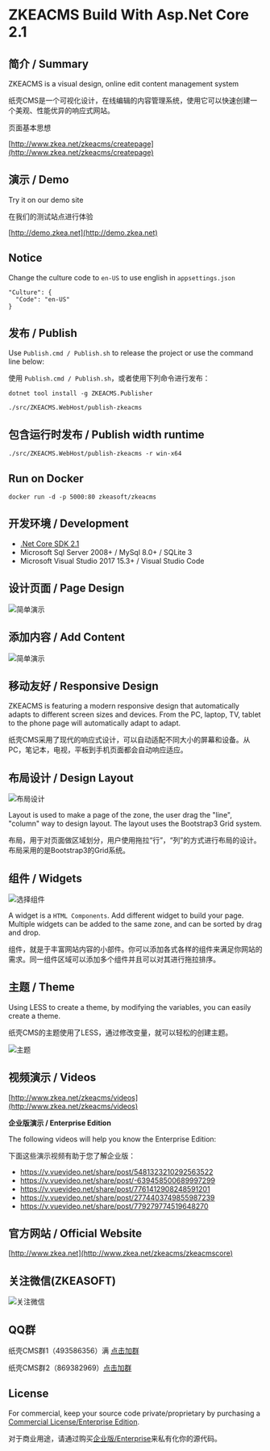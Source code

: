 ﻿# ZKEACMS Build With Asp.Net Core 2.1
## 简介 / Summary
ZKEACMS is a visual design, online edit content management system

纸壳CMS是一个可视化设计，在线编辑的内容管理系统，使用它可以快速创建一个美观、性能优异的响应式网站。

页面基本思想

[http://www.zkea.net/zkeacms/createpage](http://www.zkea.net/zkeacms/createpage)
## 演示 / Demo
Try it on our demo site

在我们的测试站点进行体验

[http://demo.zkea.net](http://demo.zkea.net)

## Notice
Change the culture code to `en-US` to use english in `appsettings.json`
```
"Culture": {
  "Code": "en-US"
}
```
## 发布 / Publish

Use `Publish.cmd / Publish.sh` to release the project or use the command line below:

使用 `Publish.cmd / Publish.sh`，或者使用下列命令进行发布：
```
dotnet tool install -g ZKEACMS.Publisher
```
```
./src/ZKEACMS.WebHost/publish-zkeacms
```
## 包含运行时发布 / Publish width runtime
```
./src/ZKEACMS.WebHost/publish-zkeacms -r win-x64
```
## Run on Docker
```
docker run -d -p 5000:80 zkeasoft/zkeacms
```

## 开发环境 / Development
* [.Net Core SDK 2.1](https://aka.ms/dotnet-download)
* Microsoft Sql Server 2008+ / MySql 8.0+ / SQLite 3
* Microsoft Visual Studio 2017 15.3+ / Visual Studio Code

## 设计页面 / Page Design
![简单演示](http://ww4.sinaimg.cn/mw690/005zTNGqgw1f5e6o2kejlg30dw08an3g.gif)

## 添加内容 / Add Content
![简单演示](http://ww3.sinaimg.cn/mw690/005zTNGqgw1f4wcc6gjqqg30dw08g4jr.gif)

## 移动友好 / Responsive Design
ZKEACMS is featuring a modern responsive design that automatically adapts to different screen sizes and devices. From the PC, laptop, TV, tablet to the phone page will automatically adapt to adapt.

纸壳CMS采用了现代的响应式设计，可以自动适配不同大小的屏幕和设备。从PC，笔记本，电视，平板到手机页面都会自动响应适应。

## 布局设计 / Design Layout
![布局设计](https://cloud.githubusercontent.com/assets/6006218/23800807/b4298c0a-05e8-11e7-834f-fef335e64a94.jpg)

Layout is used to make a page of the zone, the user drag the "line", "column" way to design layout. The layout uses the Bootstrap3 Grid system.

布局，用于对页面做区域划分，用户使用拖拉“行”，“列”的方式进行布局的设计。布局采用的是Bootstrap3的Grid系统。


## 组件 / Widgets
![选择组件](https://cloud.githubusercontent.com/assets/6006218/23800984/5c243978-05e9-11e7-8804-6a82e92b519b.png)

A widget is a `HTML Components`. Add different widget to build your page. Multiple widgets can be added to the same zone, and can be sorted by drag and drop. 

组件，就是于丰富网站内容的小部件。你可以添加各式各样的组件来满足你网站的需求。同一组件区域可以添加多个组件并且可以对其进行拖拉排序。

## 主题 / Theme

Using LESS to create a theme, by modifying the variables, you can easily create a theme.

纸壳CMS的主题使用了LESS，通过修改变量，就可以轻松的创建主题。

![主题](https://cloud.githubusercontent.com/assets/6006218/23801129/f5be52ee-05e9-11e7-8a7e-6465a4cb3c9f.jpg)

## 视频演示 / Videos
[http://www.zkea.net/zkeacms/videos](http://www.zkea.net/zkeacms/videos)

**企业版演示 / Enterprise Edition**

The following videos will help you know the Enterprise Edition:

下面这些演示视频有助于您了解企业版：
- https://v.vuevideo.net/share/post/5481323210292563522 
- https://v.vuevideo.net/share/post/-639458500689997299
- https://v.vuevideo.net/share/post/7761412908248591201 
- https://v.vuevideo.net/share/post/2774403749855987239 
- https://v.vuevideo.net/share/post/779279774519648270 


## 官方网站 / Official Website
[http://www.zkea.net](http://www.zkea.net/zkeacms/zkeacmscore)


## 关注微信(ZKEASOFT)
![关注微信](http://www.zkea.net/UpLoad/Images/20160318/263801921375bdf2.jpg)

## QQ群
纸壳CMS群1（493586356）满 [点击加群](https://jq.qq.com/?_wv=1027&k=5SlfPaT)

纸壳CMS群2（869382969）[点击加群](https://jq.qq.com/?_wv=1027&k=5A7a3Zt)

## License
For commercial, keep your source code private/proprietary by purchasing a [Commercial License/Enterprise Edition](http://www.zkea.net/zkeacms/enterprise).

对于商业用途，请通过购买[企业版/Enterprise](http://www.zkea.net/zkeacms/enterprise)来私有化你的源代码。
